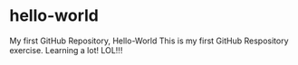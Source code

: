 # hello-world
My first GitHub Repository, Hello-World
This is my first GitHub Respository exercise.
Learning a lot!  LOL!!!
